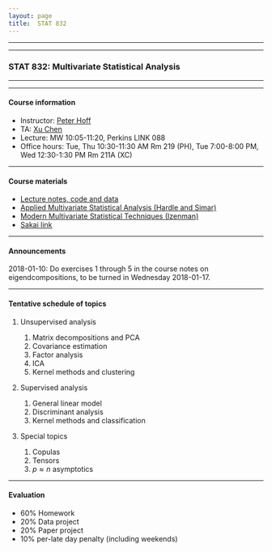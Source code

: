```yaml
---
layout: page
title:  STAT 832 
---
```



---
---



### STAT 832: Multivariate Statistical Analysis


---
---

#### Course information
* Instructor: [Peter Hoff](https://pdhoff.github.io/) 
* TA: [Xu Chen](https://stat.duke.edu/people/xu-chen) 
* Lecture: MW 10:05-11:20, Perkins LINK 088
* Office hours: Tue, Thu 10:30-11:30 AM Rm 219 (PH),   Tue 7:00-8:00 PM, Wed 12:30-1:30 PM Rm 211A (XC)     

---

#### Course materials 
* [Lecture notes, code and data](http://www.stat.duke.edu/~pdh10/Teaching/832/)
* [Applied Multivariate Statistical Analysis (Hardle and Simar)](http://www.springer.com/us/book/9783662451700) 
* [Modern Multivariate Statistical Techniques (Izenman)](http://www.springer.com/us/book/9780387781884)     
* [Sakai link](https://sakai.duke.edu/portal/site/25f8a160-5596-4947-8fcc-f26900f671a2)

---

#### Announcements  

2018-01-10: Do exercises 1 through 5 in the course notes on
eigendcompositions, to be turned in Wednesday 2018-01-17.




---


#### Tentative schedule of topics  
1. Unsupervised analysis
   1. Matrix decompositions and PCA  
   2. Covariance estimation
   3. Factor analysis
   4. ICA 
   5. Kernel methods and clustering


2. Supervised analysis
   1. General linear model 
   2. Discriminant analysis 
   3. Kernel methods and classification

3. Special topics
   1. Copulas 
   2. Tensors
   3. $p\approx n$ asymptotics 



---

#### Evaluation
* 60% Homework 
* 20% Data project
* 20% Paper project 
* 10% per-late day penalty (including weekends) 


